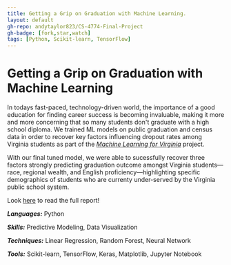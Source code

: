 ```yaml
---
title: Getting a Grip on Graduation with Machine Learning.
layout: default
gh-repo: andytaylor823/CS-4774-Final-Project
gh-badge: [fork,star,watch]
tags: [Python, Scikit-learn, TensorFlow]
---
```


# Getting a Grip on Graduation with Machine Learning

In todays fast-paced, technology-driven world, the importance of a good education for finding career success is becoming invaluable, making it more and more concerning that so many students don't graduate with a high school diploma. We trained ML models on public graduation and census data in order to recover key factors influencing dropout rates among Virginia students as part of the [*Machine Learning for Virginia*](https://nrichnguyen.wixsite.com/ml4va) project.

With our final tuned model, we were able to sucessfully recover three factors strongly predicting graduation outcome amongst Virginia students—race, regional wealth, and English proficiency—highlighting specific demographics of students who are currenty under-served by the Virginia public school system.

Look [here](https://drive.google.com/file/d/1wYnA9nVOT2S82g8UzkpO5PzqIgNdWy7N/view?usp=sharing) to read the full report!

***Languages:*** Python

***Skills:*** Predictive Modeling, Data Visualization

***Techniques:*** Linear Regression, Random Forest, Neural Network

***Tools:*** Scikit-learn, TensorFlow, Keras, Matplotlib, Jupyter Notebook